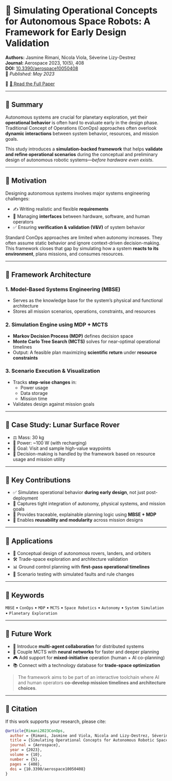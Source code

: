 # 🧠 Simulating Operational Concepts for Autonomous Space Robots: A Framework for Early Design Validation

**Authors:** Jasmine Rimani, Nicola Viola, Séverine Lizy-Destrez  
**Journal:** Aerospace 2023, 10(5), 408  
**DOI:** [10.3390/aerospace10050408](https://doi.org/10.3390/aerospace10050408)  
📅 *Published: May 2023*

🔗 [📄 Read the Full Paper](https://www.mdpi.com/2226-4310/10/5/408)

---

## 🚀 Summary

Autonomous systems are crucial for planetary exploration, yet their **operational behavior** is often hard to evaluate early in the design phase. Traditional Concept of Operations (ConOps) approaches often overlook **dynamic interactions** between system behavior, resources, and mission goals.

This study introduces a **simulation-backed framework** that helps **validate and refine operational scenarios** during the conceptual and preliminary design of autonomous robotic systems—*before hardware even exists*.

---

## 🧭 Motivation

Designing autonomous systems involves major systems engineering challenges:

- ✍️ Writing realistic and flexible **requirements**  
- 🔌 Managing **interfaces** between hardware, software, and human operators  
- ✅ Ensuring **verification & validation (V&V)** of system behavior  

Standard ConOps approaches are limited when autonomy increases. They often assume static behavior and ignore context-driven decision-making. This framework closes that gap by simulating how a system **reacts to its environment**, plans missions, and consumes resources.

---

## 🧱 Framework Architecture

### 1. **Model-Based Systems Engineering (MBSE)**
- Serves as the knowledge base for the system’s physical and functional architecture  
- Stores all mission scenarios, operations, constraints, and resources  

### 2. **Simulation Engine using MDP + MCTS**
- **Markov Decision Process (MDP)** defines decision space  
- **Monte Carlo Tree Search (MCTS)** solves for near-optimal operational timelines  
- Output: A feasible plan maximizing **scientific return** under **resource constraints**

### 3. **Scenario Execution & Visualization**
- Tracks **step-wise changes** in:
  - Power usage
  - Data storage
  - Mission time  
- Validates design against mission goals

---

## 🤖 Case Study: Lunar Surface Rover

- ⚖️ Mass: 30 kg  
- 🔋 Power: ~100 W (with recharging)  
- 🎯 Goal: Visit and sample high-value waypoints  
- 🧠 Decision-making is handled by the framework based on resource usage and mission utility

---

## 🧪 Key Contributions

- ✅ Simulates operational behavior **during early design**, not just post-deployment  
- 🧩 Captures tight integration of autonomy, physical systems, and mission goals  
- 🧠 Provides traceable, explainable planning logic using **MBSE + MDP**  
- 🔁 Enables **reusability and modularity** across mission designs

---

## 🔬 Applications

- 🚀 Conceptual design of autonomous rovers, landers, and orbiters  
- 🛠️ Trade-space exploration and architecture validation  
- 📊 Ground control planning with **first-pass operational timelines**  
- 🔁 Scenario testing with simulated faults and rule changes

---

## 🧩 Keywords

`MBSE` • `ConOps` • `MDP` • `MCTS` • `Space Robotics` • `Autonomy` • `System Simulation` • `Planetary Exploration`

---

## 🎯 Future Work

- 🔄 Introduce **multi-agent collaboration** for distributed systems  
- 🧠 Couple MCTS with **neural networks** for faster and deeper planning  
- 🎮 Add support for **mixed-initiative** operation (human + AI co-planning)  
- 📚 Connect with a technology database for **trade-space optimization**

> The framework aims to be part of an interactive toolchain where AI and human operators **co-develop mission timelines and architecture choices**.

---

## 📝 Citation

If this work supports your research, please cite:

```bibtex
@article{Rimani2023ConOps,
  author = {Rimani, Jasmine and Viola, Nicola and Lizy-Destrez, Séverine},
  title = {Simulating Operational Concepts for Autonomous Robotic Space Exploration Systems: A Framework for Early Design Validation},
  journal = {Aerospace},
  year = {2023},
  volume = {10},
  number = {5},
  pages = {408},
  doi = {10.3390/aerospace10050408}
}
